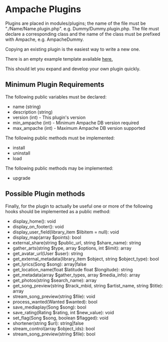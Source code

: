 # Ampache Plugins

Plugins are placed in modules/plugins; the name of the file must be "./Name/Name.plugin.php". e.g. Dummy/Dummy.plugin.php.
The file must declare a corresponding class and the name of the class must be prefixed with Ampache, e.g. AmpacheDummy.

Copying an existing plugin is the easiest way to write a new one.

There is an empty example template available [here.](https://github.com/ampache/ampache/blob/patch6/docs/examples/AmpacheExample.php)

This should let you expand and develop your own plugin quickly.

## Minimum Plugin Requirements

The following public variables must be declared:

* name (string)
* description (string)
* version (int) - This plugin's version
* min_ampache (int) - Minimum Ampache DB version required
* max_ampache (int) - Maximum Ampache DB version supported

The following public methods must be implemented:

* install
* uninstall
* load

The following public methods may be implemented:

* upgrade

## Possible Plugin methods

Finally, for the plugin to actually be useful one or more of the following hooks should be implemented as a public method:

* display_home(): void
* display_on_footer(): void
* display_user_field(library_item $libitem = null): void
* display_map(array $points): bool
* external_share(string $public_url, string $share_name): string
* gather_arts(string $type, array $options, int $limit): array
* get_avatar_url(User $user): string
* get_external_metadata(library_item $object, string $object_type): bool
* get_lyrics(Song $song): array|false
* get_location_name(float $latitude float $longitude): string
* get_metadata(array $gather_types, array $media_info): array
* get_photos(string $search_name): array
* get_song_preview(string $track_mbid, string $artist_name, string $title): array
* stream_song_preview(string $file): void
* process_wanted(Wanted $wanted): bool
* save_mediaplay(Song $song): bool
* save_rating(Rating $rating, int $new_value): void
* set_flag(Song $song, boolean $flagged): void
* shortener(string $url): string|false
* stream_control(array $object_ids): bool
* stream_song_preview(string $file): bool

